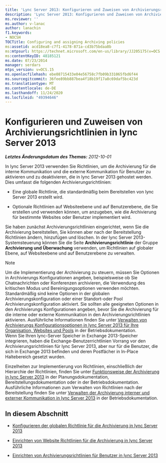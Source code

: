 ```yaml
---
title: 'Lync Server 2013: Konfigurieren und Zuweisen von Archivierungsrichtlinien'
description: 'Lync Server 2013: Konfigurieren und Zuweisen von Archivierungsrichtlinien'
ms.reviewer: ''
ms.author: v-lanac
author: lanachin
f1.keywords:
- NOCSH
TOCTitle: Configuring and assigning Archiving policies
ms:assetid: acd18ea8-c7f1-4178-871a-cd3b75bdaa8b
ms:mtpsurl: https://technet.microsoft.com/en-us/library/JJ205175(v=OCS.15)
ms:contentKeyID: 48185121
ms.date: 07/23/2014
manager: serdars
mtps_version: v=OCS.15
ms.openlocfilehash: ebe08715433e04e56758c7fb09b331065fbd6f44
ms.sourcegitcommit: 36fee89bb887bea4f18b19f17a8c69daf5bc423d
ms.translationtype: MT
ms.contentlocale: de-DE
ms.lasthandoff: 11/24/2020
ms.locfileid: "49394646"
---
```

# <a name="configuring-and-assigning-archiving-policies-in-lync-server-2013"></a>Konfigurieren und Zuweisen von Archivierungsrichtlinien in lync Server 2013

<div data-xmlns="http://www.w3.org/1999/xhtml">

<div class="topic" data-xmlns="http://www.w3.org/1999/xhtml" data-msxsl="urn:schemas-microsoft-com:xslt" data-cs="https://msdn.microsoft.com/">

<div data-asp="https://msdn2.microsoft.com/asp">



</div>

<div id="mainSection">

<div id="mainBody">

<span> </span>

_**Letztes Änderungsdatum des Themas:** 2012-10-01_

In lync Server 2013 verwenden Sie Richtlinien, um die Archivierung für die interne Kommunikation und die externe Kommunikation für Benutzer zu aktivieren und zu deaktivieren, die in lync Server 2013 gehostet werden. Dies umfasst die folgenden Archivierungsrichtlinien:

  - Eine globale Richtlinie, die standardmäßig beim Bereitstellen von lync Server 2013 erstellt wird.

  - Optionale Richtlinien auf Websiteebene und auf Benutzerebene, die Sie erstellen und verwenden können, um anzugeben, wie die Archivierung für bestimmte Websites oder Benutzer implementiert wird.

Sie haben zunächst Archivierungsrichtlinien eingerichtet, wenn Sie die Archivierung bereitstellen, Sie können aber nach der Bereitstellung Richtlinien ändern, hinzufügen und löschen. In der lync Server 2013-Systemsteuerung können Sie die Seite **Archivierungsrichtlinie** der Gruppe **Archivierung und Überwachung** verwenden, um Richtlinien auf globaler Ebene, auf Websiteebene und auf Benutzerebene zu verwalten.

<div>


> [!NOTE]  
> Um die Implementierung der Archivierung zu steuern, müssen Sie Optionen in Archivierungs Konfigurationen angeben, beispielsweise ob Sie Chatnachrichten oder Konferenzen archivieren, die Verwendung des kritischen Modus und Bereinigungsoptionen verwenden möchten. Standardmäßig sind keine Optionen in der globalen Archivierungskonfiguration oder einer Standort-oder Pool Archivierungskonfiguration aktiviert. Sie sollten alle geeigneten Optionen in den Archivierungs Konfigurationen angeben, bevor Sie die Archivierung für die interne oder externe Kommunikation in den Archivierungsrichtlinien aktivieren. Ausführliche Informationen finden Sie unter <A href="lync-server-2013-managing-archiving-configuration-options-for-your-organization-sites-and-pools.md">Verwalten von Archivierungs Konfigurationsoptionen in lync Server 2013 für Ihre Organisation, Websites und Pools</A> in der Betriebsdokumentation.<BR>Wenn Sie Ihren lync-Server Speicher in Exchange 2013-Speicher integrieren, haben die Exchange-Benutzerrichtlinien Vorrang vor den Archivierungsrichtlinien für lync Server 2013, aber nur für die Benutzer, die sich in Exchange 2013 befinden und deren Postfächer in In-Place Haltebereich gesetzt wurden.



</div>

Einzelheiten zur Implementierung von Richtlinien, einschließlich der Hierarchie der Richtlinien, finden Sie unter [Funktionsweise der Archivierung in lync Server 2013](lync-server-2013-how-archiving-works.md) in der Planungsdokumentation, Bereitstellungsdokumentation oder in der Betriebsdokumentation. Ausführliche Informationen zum Verwalten von Richtlinien nach der Bereitstellung finden Sie unter [Verwalten der Archivierung interner und externer Kommunikation in lync Server 2013](lync-server-2013-managing-the-archiving-of-internal-and-external-communications.md) in der Betriebsdokumentation.

<div>

## <a name="in-this-section"></a>In diesem Abschnitt

  - [Konfigurieren der globalen Richtlinie für die Archivierung in lync Server 2013](lync-server-2013-configuring-the-global-policy-for-archiving.md)

  - [Einrichten von Website Richtlinien für die Archivierung in lync Server 2013](lync-server-2013-setting-up-site-policies-for-archiving.md)

  - [Einrichten von Archivierungsrichtlinien für Benutzer in lync Server 2013](lync-server-2013-setting-up-archiving-policies-for-users.md)

</div>

</div>

<span> </span>

</div>

</div>

</div>


